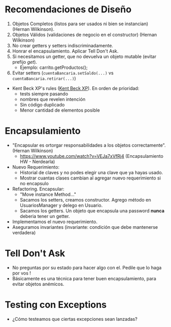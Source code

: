 # Recomendaciones de Diseño

1. Objetos Completos (listos para ser usados ni bien se instancian) (Hernan Wilkinson).
2. Objetos Válidos (validaciones de negocio en el constructor) (Hernan Wilkinson)
3. No crear getters y setters indiscriminadamente.
4. Honrar el encapsulamiento. Aplicar Tell Don't Ask.
5. Si necesitamos un getter, que no devuelva un objeto mutable (evitar prefijo _get_).
    - Ejemplo: carrito.getProductos();
6. Evitar setters (`cuentaBancaria.setSaldo(...)` vs `cuentaBancaria.retirar(...)`)

- Kent Beck XP's rules ([Kent Beck XP](https://martinfowler.com/bliki/BeckDesignRules.html)). En orden de prioridad:
    - tests siempre pasando
    - nombres que revelen intención
    - Sin código duplicado
    - Menor cantidad de elementos posible

# Encapsulamiento

- "Encapsular es ortorgar responsabilidades a los objetos correctamente". (Hernan Wilkinson)
    - https://www.youtube.com/watch?v=VEJa7xVfRj4 (Encapsulamiento HW - Nerdearla)
- Nuevo Requerimiento:
    - Historial de claves y no podes elegir una clave que ya hayas usado.
    - Mostrar cuantas clases cambian al agregar nuevo requerimiento si no encapsulo
- Refactoring. Encapsular:
    - "Move instance Method..."
    - Sacamos los setters, creamos constructor. Agrego método en UsuariosManager y delego en Usuario.
    - Sacamos los getters. Un objeto que encapsula una password **nunca** deberia tener un getter.
- Implementamos el nuevo requerimiento.
- Aseguramos invariantes (invariante: condición que debe mantenerse verdadera)

# Tell Don't Ask

- No preguntas por su estado para hacer algo con el. Pedile que lo haga por vos !
- Básicamente es una técnica para tener buen encapsulamiento, para evitar objetos anémicos.

# Testing con Exceptions

- ¿Cómo testeamos que ciertas excepciones sean lanzadas?

